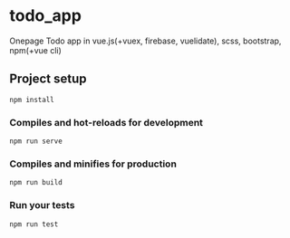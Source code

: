 # todo_app

Onepage Todo app in vue.js(+vuex, firebase, vuelidate), scss, bootstrap, npm(+vue cli)

## Project setup

```
npm install
```

### Compiles and hot-reloads for development

```
npm run serve
```

### Compiles and minifies for production

```
npm run build
```

### Run your tests

```
npm run test
```
